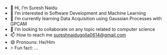 - 👋 Hi, I’m Suresh Naidu
- 👀 I’m interested in Software Development and Machine Learning
- 🌱 I’m currently learning Data Acquisition using Gaussian Processes with GPCAM
- 💞️ I’m looking to collaborate on any topic related to computer science 
- 📫 How to reach me sureshnaidugolla0614@gmail.com
- 😄 Pronouns: He/Him
- ⚡ Fun fact: ...

<!---
sureshnaidugolla/sureshnaidugolla is a ✨ special ✨ repository because its `README.md` (this file) appears on your GitHub profile.
You can click the Preview link to take a look at your changes.
--->
